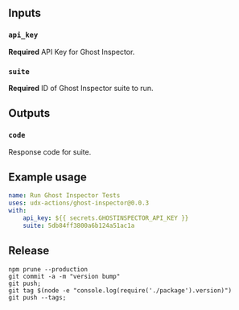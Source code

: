 
## Inputs

### `api_key`

**Required** API Key for Ghost Inspector.

### `suite`

**Required** ID of Ghost Inspector suite to run.

## Outputs

### `code`

Response code for suite.

## Example usage

```yaml
name: Run Ghost Inspector Tests
uses: udx-actions/ghost-inspector@0.0.3
with:
    api_key: ${{ secrets.GHOSTINSPECTOR_API_KEY }}
    suite: 5db84ff3800a6b124a51ac1a
```

## Release

```
npm prune --production
git commit -a -m "version bump"
git push;
git tag $(node -e "console.log(require('./package').version)")
git push --tags;
```